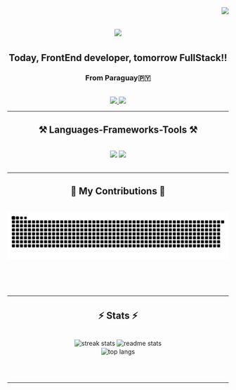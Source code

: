 <img align="right" src="https://visitor-badge.laobi.icu/badge?page_id=gubrux.gubrux" />

<h1 align="center">
    <img src="https://readme-typing-svg.herokuapp.com/?font=Righteous&size=35&center=true&vCenter=true&width=500&height=70&duration=4000&lines=Hello!+👽;+I'm+Gabriel!;" />
</h1>
<h2 align="center">Today, FrontEnd developer, tomorrow FullStack!!</h2>
<h3 align="center">From Paraguay🇵🇾</h3>

<br/>

<div align="center"> 
  <a href="mailto:gabrielcentur@gmail.com">
    <img src="https://img.shields.io/badge/Gmail-333333?style=for-the-badge&logo=gmail&logoColor=red" />
  </a>
  <a href="https://www.linkedin.com/in/gabriel-centur/" target="_blank">
    <img src="https://img.shields.io/badge/LinkedIn-0077B5?style=for-the-badge&logo=linkedin&logoColor=white" target="_blank" />
  </a>

</div>

 <hr/>
 
<h2 align="center">⚒️ Languages-Frameworks-Tools ⚒️</h2>
<br/>
<div align="center">
    <img src="https://skillicons.dev/icons?i=react,html,css,tailwind" />
    <img src="https://skillicons.dev/icons?i=nodejs,python,javascript,typescript,express,firebase,mongodb,flask" /><br>
</div>

<br/>
<hr/>

<div align="center">
  <h2>🐍 My Contributions 🐍</h2>
  <br>
  <img alt="snake eating my contributions" src="https://raw.githubusercontent.com/gubrux/gubrux/output/github-contribution-grid-snake.svg" />
  
  <br/><br/><br/>
</div>

<hr/>

<h2 align="center">⚡ Stats ⚡</h2>
<br>
<div align=center>
  <img width=390 src="https://github-readme-streak-stats-gubrux.vercel.app/?user=gubrux&count_private=true&theme=react&border_radius=10" alt="streak stats"/>
  <img width=390 src="https://github-readme-stats-gubrux.vercel.app/api?username=gubrux&count_private=true&show_icons=true&theme=react&rank_icon=github&border_radius=10" alt="readme stats" />
  <br/>
  <img width=325 align="center" src="https://github-readme-stats-gubrux.vercel.app/api/top-langs/?username=gubrux&hide=HTML&langs_count=8&layout=compact&theme=react&border_radius=10&size_weight=0.5&count_weight=0.5&exclude_repo=github-readme-stats" alt="top langs" />
</div>

<br/><br/>

<hr/>

<br/>

<br/>
